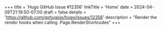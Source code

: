 +++
title = 'Hugo GitHub Issue #12356'
linkTitle = 'Home'
date = 2024-04-09T21:19:50-07:00
draft = false
details = 'https://github.com/gohugoio/hugo/issues/12356'
description = "Render the render hooks when calling .Page.RenderShortcodes"
+++
